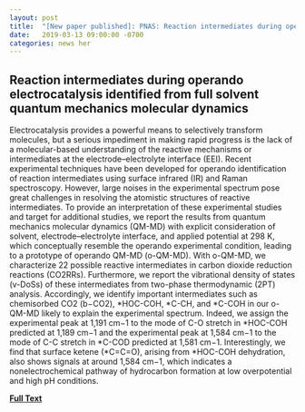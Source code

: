 ```yaml
---
layout: post
title:  "[New paper published]: PNAS: Reaction intermediates during operando electrocatalysis identified from full solvent quantum mechanics molecular dynamics"
date:   2019-03-13 09:00:00 -0700
categories: news her
---
```


## Reaction intermediates during operando electrocatalysis identified from full solvent quantum mechanics molecular dynamics
Electrocatalysis provides a powerful means to selectively transform molecules, but a serious impediment in making rapid progress is the lack of a molecular-based understanding of the reactive mechanisms or intermediates at the electrode–electrolyte interface (EEI). Recent experimental techniques have been developed for operando identification of reaction intermediates using surface infrared (IR) and Raman spectroscopy. However, large noises in the experimental spectrum pose great challenges in resolving the atomistic structures of reactive intermediates. To provide an interpretation of these experimental studies and target for additional studies, we report the results from quantum mechanics molecular dynamics (QM-MD) with explicit consideration of solvent, electrode–electrolyte interface, and applied potential at 298 K, which conceptually resemble the operando experimental condition, leading to a prototype of operando QM-MD (o-QM-MD). With o-QM-MD, we characterize 22 possible reactive intermediates in carbon dioxide reduction reactions (CO2RRs). Furthermore, we report the vibrational density of states (v-DoSs) of these intermediates from two-phase thermodynamic (2PT) analysis. Accordingly, we identify important intermediates such as chemisorbed CO2 (b−CO2), *HOC-COH, *C-CH, and *C-COH in our o-QM-MD likely to explain the experimental spectrum. Indeed, we assign the experimental peak at 1,191 cm−1 to the mode of C-O stretch in *HOC-COH predicted at 1,189 cm−1 and the experimental peak at 1,584 cm−1 to the mode of C-C stretch in *C-COD predicted at 1,581 cm−1. Interestingly, we find that surface ketene (*C=C=O), arising from *HOC-COH dehydration, also shows signals at around 1,584 cm−1, which indicates a nonelectrochemical pathway of hydrocarbon formation at low overpotential and high pH conditions.

[**Full Text**](https://doi.org/10.1073/pnas.1821709116)
